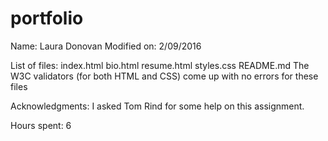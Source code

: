 # portfolio

Name: Laura Donovan
Modified on: 2/09/2016

List of files:  index.html
				bio.html
				resume.html
				styles.css
				README.md
	The W3C validators (for both HTML and CSS) come up with no errors for these files

Acknowledgments: I asked Tom Rind for some help on this assignment.

Hours spent: 6
